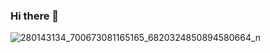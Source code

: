 ### Hi there 👋

<!--
**mattiapaolo/mattiapaolo** is a ✨ _special_ ✨ repository because its `README.md` (this file) appears on your GitHub profile.

Here are some ideas to get you started:

- 🔭 I’m currently working on ...
- 🌱 I’m currently learning ...
- 👯 I’m looking to collaborate on ...
- 🤔 I’m looking for help with ...
- 💬 Ask me about ...
- 📫 How to reach me: ...
- 😄 Pronouns: ...
- ⚡ Fun fact: ...
-->
![280143134_700673081165165_6820324850894580664_n](https://user-images.githubusercontent.com/112770881/188279073-961f0e0a-7112-4c03-8962-a199422e1be4.jpg)
